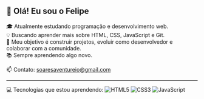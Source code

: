 ## 👋 Olá! Eu sou o Felipe

🎓 Atualmente estudando programação e desenvolvimento web.  
💡 Buscando aprender mais sobre HTML, CSS, JavaScript e Git.  
🚀 Meu objetivo é construir projetos, evoluir como desenvolvedor e colaborar com a comunidade.  
📚 Sempre aprendendo algo novo.  

📫 Contato: [soaresaventureio@gmail.com](mailto:soaresaventureio@gmail.com)

---

💻 Tecnologias que estou aprendendo:
![HTML5](https://img.shields.io/badge/-HTML5-E34F26?style=flat&logo=html5&logoColor=fff)
![CSS3](https://img.shields.io/badge/-CSS3-1572B6?style=flat&logo=css3)
![JavaScript](https://img.shields.io/badge/-JavaScript-F7DF1E?style=flat&logo=javascript&logoColor=000)

<!--
**ySoares-1/ySoares-1** is a ✨ _special_ ✨ repository because its `README.md` (this file) appears on your GitHub profile.
-->

